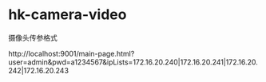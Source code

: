 # hk-camera-video

摄像头传参格式

http://localhost:9001/main-page.html?user=admin&pwd=a1234567&ipLists=172.16.20.240|172.16.20.241|172.16.20.242|172.16.20.243
